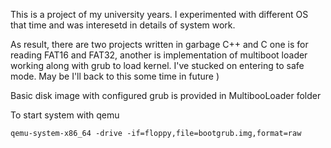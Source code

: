 This is a project of my university years. I experimented with different OS that time and was interesetd in details of system work.

As result, there are two projects written in garbage C++ and C one is for reading FAT16 and FAT32, another is implementation of multiboot loader working along with grub to load kernel. I've stucked on entering to safe mode. May be I'll back to this some time in future )

Basic disk image with configured grub is provided in MultibooLoader folder

To start system with qemu

```
qemu-system-x86_64 -drive -if=floppy,file=bootgrub.img,format=raw
```
